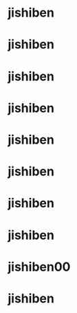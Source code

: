 # jishiben
# jishiben
# jishiben
# jishiben
# jishiben
# jishiben
# jishiben
# jishiben
# jishiben00
# jishiben
